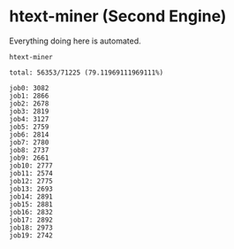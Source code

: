 # htext-miner (Second Engine)

Everything doing here is automated.

```
htext-miner

total: 56353/71225 (79.11969111969111%)

job0: 3082
job1: 2866
job2: 2678
job3: 2819
job4: 3127
job5: 2759
job6: 2814
job7: 2780
job8: 2737
job9: 2661
job10: 2777
job11: 2574
job12: 2775
job13: 2693
job14: 2891
job15: 2881
job16: 2832
job17: 2892
job18: 2973
job19: 2742
```